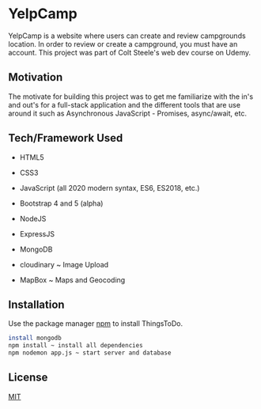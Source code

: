 # YelpCamp

YelpCamp is a website where users can create and review campgrounds location. In order to review or create a campground, you must have an account. This project was part of Colt Steele's web dev course on Udemy.

## Motivation
The motivate for building this project was to get me familiarize with the in's and out's for a full-stack application and the different tools that are use around it such as Asynchronous JavaScript - Promises, async/await, etc.


## Tech/Framework Used

- HTML5

- CSS3

- JavaScript (all 2020 modern syntax, ES6, ES2018, etc.)

- Bootstrap 4 and 5 (alpha)

- NodeJS

- ExpressJS

- MongoDB

- cloudinary ~ Image Upload

- MapBox ~ Maps and Geocoding


## Installation

Use the package manager [npm](https://docs.npmjs.com/cli/v7/configuring-npm/install) to install ThingsToDo.

```bash
install mongodb
npm install ~ install all dependencies 
npm nodemon app.js ~ start server and database
```

## License
[MIT](https://choosealicense.com/licenses/mit/)
